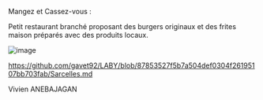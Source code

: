 Mangez et Cassez-vous :

Petit restaurant branché proposant des burgers originaux et des frites maison préparés avec des produits locaux.

![image](https://user-images.githubusercontent.com/92915052/198046167-be452c3e-a221-4b65-aad9-c8aff95af16c.png)

https://github.com/gavet92/LABY/blob/87853527f5b7a504def0304f26195107bb703fab/Sarcelles.md


Vivien ANEBAJAGAN
